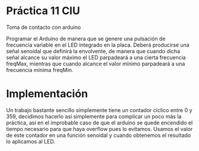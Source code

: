 # Práctica 11 CIU

Toma de contacto con arduino
 
Programar el Arduino de manera que se genere una pulsación de frecuencia variable en el
LED integrado en la placa. Deberá producirse una señal senoidal que definirá la envolvente,
de manera que cuando dicha señal alcance su valor máximo el LED parpadeará a una
cierta frecuencia freqMax, mientras que cuando alcance el valor mínimo parpadeará a una
frecuencia mínima freqMin.

# Implementación

Un trabajo bastante sencillo simplemente tiene un contador cíclico entre 0 y 359, decidimos hacerlo así simplemente para complicar un poco más la práctica, así en el improbable caso de que el arduino se quede encendido el tiempo necesario para que haya overflow pues lo evitamos. Usamos el valor de este contador en una función senoidal y cuando obtenemos el resultado lo aplicamos al LED.
